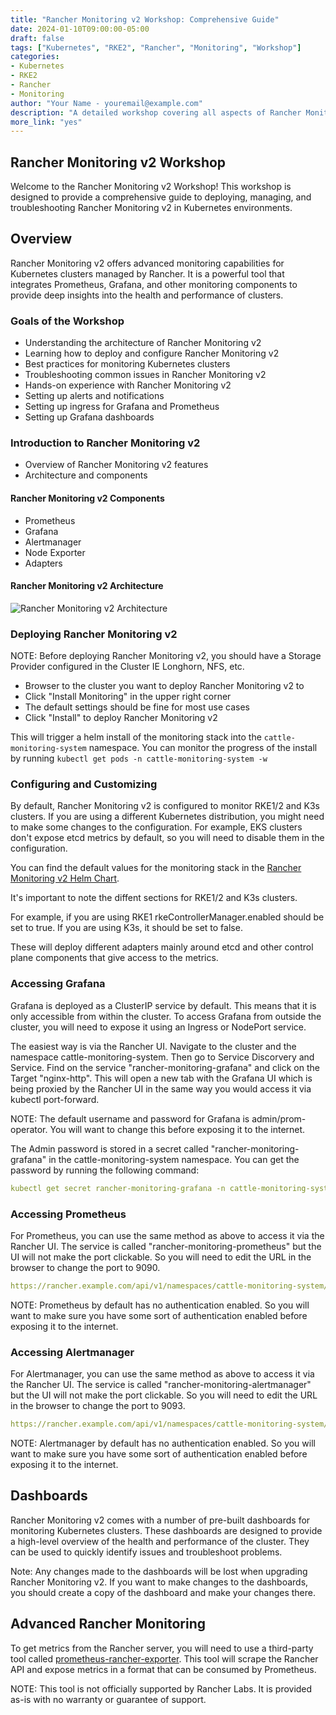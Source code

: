 ```yaml
---
title: "Rancher Monitoring v2 Workshop: Comprehensive Guide"
date: 2024-01-10T09:00:00-05:00
draft: false
tags: ["Kubernetes", "RKE2", "Rancher", "Monitoring", "Workshop"]
categories:
- Kubernetes
- RKE2
- Rancher
- Monitoring
author: "Your Name - youremail@example.com"
description: "A detailed workshop covering all aspects of Rancher Monitoring v2"
more_link: "yes"
---
```


## Rancher Monitoring v2 Workshop

Welcome to the Rancher Monitoring v2 Workshop! This workshop is designed to provide a comprehensive guide to deploying, managing, and troubleshooting Rancher Monitoring v2 in Kubernetes environments.

## Overview

Rancher Monitoring v2 offers advanced monitoring capabilities for Kubernetes clusters managed by Rancher. It is a powerful tool that integrates Prometheus, Grafana, and other monitoring components to provide deep insights into the health and performance of clusters.

### Goals of the Workshop

- Understanding the architecture of Rancher Monitoring v2
- Learning how to deploy and configure Rancher Monitoring v2
- Best practices for monitoring Kubernetes clusters
- Troubleshooting common issues in Rancher Monitoring v2
- Hands-on experience with Rancher Monitoring v2
- Setting up alerts and notifications
- Setting up ingress for Grafana and Prometheus
- Setting up Grafana dashboards

<!--more-->

### Introduction to Rancher Monitoring v2

- Overview of Rancher Monitoring v2 features
- Architecture and components

#### Rancher Monitoring v2 Components

- Prometheus
- Grafana
- Alertmanager
- Node Exporter
- Adapters

#### Rancher Monitoring v2 Architecture

![Rancher Monitoring v2 Architecture](https://cdn.support.tools/posts/rancher-monitoring-v2/prometheus-stack-architecture.png)

### Deploying Rancher Monitoring v2

NOTE: Before deploying Rancher Monitoring v2, you should have a Storage Provider configured in the Cluster IE Longhorn, NFS, etc.

- Browser to the cluster you want to deploy Rancher Monitoring v2 to
- Click "Install Monitoring" in the upper right corner
- The default settings should be fine for most use cases
- Click "Install" to deploy Rancher Monitoring v2

This will trigger a helm install of the monitoring stack into the `cattle-monitoring-system` namespace. You can monitor the progress of the install by running `kubectl get pods -n cattle-monitoring-system -w`

### Configuring and Customizing

By default, Rancher Monitoring v2 is configured to monitor RKE1/2 and K3s clusters. If you are using a different Kubernetes distribution, you might need to make some changes to the configuration. For example, EKS clusters don't expose etcd metrics by default, so you will need to disable them in the configuration.

You can find the default values for the monitoring stack in the [Rancher Monitoring v2 Helm Chart](https://github.com/rancher/charts/blob/dev-v2.9/charts/rancher-monitoring/104.0.1%2Bup45.31.1/values.yaml).

It's important to note the diffent sections for RKE1/2 and K3s clusters. 

For example, if you are using RKE1 rkeControllerManager.enabled should be set to true. If you are using K3s, it should be set to false.

These will deploy different adapters mainly around etcd and other control plane components that give access to the metrics.

### Accessing Grafana

Grafana is deployed as a ClusterIP service by default. This means that it is only accessible from within the cluster. To access Grafana from outside the cluster, you will need to expose it using an Ingress or NodePort service.

The easiest way is via the Rancher UI. Navigate to the cluster and the namespace cattle-monitoring-system. Then go to Service Discorvery and Service. Find on the service "rancher-monitoring-grafana" and click on the Target "nginx-http". This will open a new tab with the Grafana UI which is being proxied by the Rancher UI in the same way you would access it via kubectl port-forward.

NOTE: The default username and password for Grafana is admin/prom-operator. You will want to change this before exposing it to the internet.

The Admin password is stored in a secret called "rancher-monitoring-grafana" in the cattle-monitoring-system namespace. You can get the password by running the following command:

```yaml
kubectl get secret rancher-monitoring-grafana -n cattle-monitoring-system -o jsonpath="{.data.admin-password}" | base64 --decode ; echo
```

### Accessing Prometheus

For Prometheus, you can use the same method as above to access it via the Rancher UI. The service is called "rancher-monitoring-prometheus" but the UI will not make the port clickable. So you will need to edit the URL in the browser to change the port to 9090.

```yaml
https://rancher.example.com/api/v1/namespaces/cattle-monitoring-system/services/http:rancher-monitoring-prometheus:9090/proxy/
```

NOTE: Prometheus by default has no authentication enabled. So you will want to make sure you have some sort of authentication enabled before exposing it to the internet.

### Accessing Alertmanager

For Alertmanager, you can use the same method as above to access it via the Rancher UI. The service is called "rancher-monitoring-alertmanager" but the UI will not make the port clickable. So you will need to edit the URL in the browser to change the port to 9093.

```yaml
https://rancher.example.com/api/v1/namespaces/cattle-monitoring-system/services/http:rancher-monitoring-alertmanager:9093/proxy/
```

NOTE: Alertmanager by default has no authentication enabled. So you will want to make sure you have some sort of authentication enabled before exposing it to the internet.

## Dashboards

Rancher Monitoring v2 comes with a number of pre-built dashboards for monitoring Kubernetes clusters. These dashboards are designed to provide a high-level overview of the health and performance of the cluster. They can be used to quickly identify issues and troubleshoot problems.

Note: Any changes made to the dashboards will be lost when upgrading Rancher Monitoring v2. If you want to make changes to the dashboards, you should create a copy of the dashboard and make your changes there.

## Advanced Rancher Monitoring

To get metrics from the Rancher server, you will need to use a third-party tool called [prometheus-rancher-exporter](https://github.com/David-VTUK/prometheus-rancher-exporter). This tool will scrape the Rancher API and expose metrics in a format that can be consumed by Prometheus.

NOTE: This tool is not officially supported by Rancher Labs. It is provided as-is with no warranty or guarantee of support.

